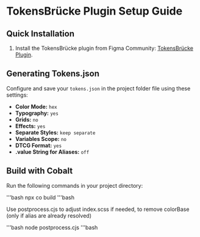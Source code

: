 # TokensBrücke Plugin Setup Guide

## Quick Installation

1. Install the TokensBrücke plugin from Figma Community: [TokensBrücke Plugin](https://www.figma.com/community/plugin/1254538877056388290/tokensbrucke).

## Generating Tokens.json

Configure and save your `tokens.json` in the project folder file using these settings:
- **Color Mode:** `hex`
- **Typography:** `yes`
- **Grids:** `no`
- **Effects:** `yes`
- **Separate Styles:** `keep separate`
- **Variables Scope:** `no`
- **DTCG Format:** `yes`
- **.value String for Aliases:** `off`

## Build with Cobalt

Run the following commands in your project directory:

'''bash
npx co build
'''bash

Use postprocess.cjs to adjust index.scss if needed, to remove colorBase (only if alias are already resolved)

'''bash
node postprocess.cjs
'''bash